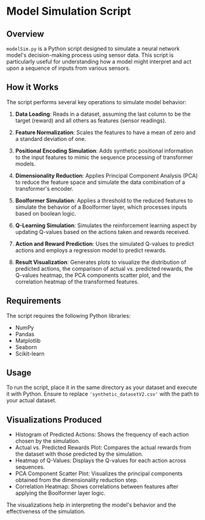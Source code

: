 
# Model Simulation Script

## Overview
`modelSim.py` is a Python script designed to simulate a neural network model's decision-making process using sensor data. This script is particularly useful for understanding how a model might interpret and act upon a sequence of inputs from various sensors.

## How it Works
The script performs several key operations to simulate model behavior:

1. **Data Loading**: Reads in a dataset, assuming the last column to be the target (reward) and all others as features (sensor readings).

2. **Feature Normalization**: Scales the features to have a mean of zero and a standard deviation of one.

3. **Positional Encoding Simulation**: Adds synthetic positional information to the input features to mimic the sequence processing of transformer models.

4. **Dimensionality Reduction**: Applies Principal Component Analysis (PCA) to reduce the feature space and simulate the data combination of a transformer's encoder.

5. **Boolformer Simulation**: Applies a threshold to the reduced features to simulate the behavior of a Boolformer layer, which processes inputs based on boolean logic.

6. **Q-Learning Simulation**: Simulates the reinforcement learning aspect by updating Q-values based on the actions taken and rewards received.

7. **Action and Reward Prediction**: Uses the simulated Q-values to predict actions and employs a regression model to predict rewards.

8. **Result Visualization**: Generates plots to visualize the distribution of predicted actions, the comparison of actual vs. predicted rewards, the Q-values heatmap, the PCA components scatter plot, and the correlation heatmap of the transformed features.

## Requirements
The script requires the following Python libraries:
- NumPy
- Pandas
- Matplotlib
- Seaborn
- Scikit-learn

## Usage
To run the script, place it in the same directory as your dataset and execute it with Python. Ensure to replace `'synthetic_datasetV2.csv'` with the path to your actual dataset.

## Visualizations Produced
- Histogram of Predicted Actions: Shows the frequency of each action chosen by the simulation.
- Actual vs. Predicted Rewards Plot: Compares the actual rewards from the dataset with those predicted by the simulation.
- Heatmap of Q-Values: Displays the Q-values for each action across sequences.
- PCA Component Scatter Plot: Visualizes the principal components obtained from the dimensionality reduction step.
- Correlation Heatmap: Shows correlations between features after applying the Boolformer layer logic.

The visualizations help in interpreting the model's behavior and the effectiveness of the simulation.
